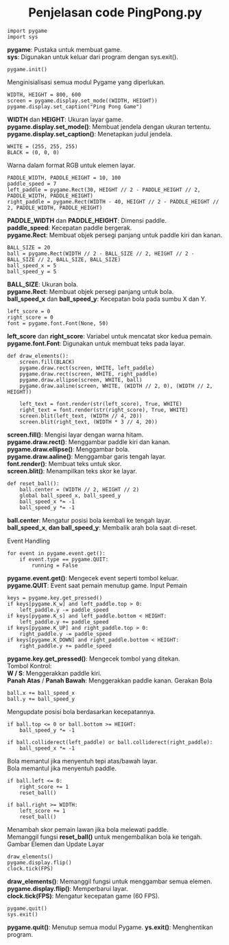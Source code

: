 
<h1 align='center'>Penjelasan code PingPong.py</h1>




<!-- 1. Inisialisasi Pygame dan Pengaturan Dasar -->

```
import pygame
import sys
```
<strong>pygame</strong>: Pustaka untuk membuat game.
<br>
<strong>sys</strong>: Digunakan untuk keluar dari program dengan sys.exit().
```
pygame.init()
```
Menginisialisasi semua modul Pygame yang diperlukan.
```
WIDTH, HEIGHT = 800, 600
screen = pygame.display.set_mode((WIDTH, HEIGHT))
pygame.display.set_caption("Ping Pong Game")
```
<strong>WIDTH</strong> dan <strong>HEIGHT</strong>: Ukuran layar game.
<br>
<strong>pygame.display.set_mode()</strong>: Membuat jendela dengan ukuran tertentu.
<br>
<strong>pygame.display.set_caption()</strong>: Menetapkan judul jendela.

<!-- 2. Definisi Warna -->
```
WHITE = (255, 255, 255)
BLACK = (0, 0, 0)
```
Warna dalam format RGB untuk elemen layar.

<!-- 3. Pengaturan Paddle dan Bola -->

```
PADDLE_WIDTH, PADDLE_HEIGHT = 10, 100
paddle_speed = 7
left_paddle = pygame.Rect(30, HEIGHT // 2 - PADDLE_HEIGHT // 2, PADDLE_WIDTH, PADDLE_HEIGHT)
right_paddle = pygame.Rect(WIDTH - 40, HEIGHT // 2 - PADDLE_HEIGHT // 2, PADDLE_WIDTH, PADDLE_HEIGHT)
```
<strong>PADDLE_WIDTH</strong> dan <strong>PADDLE_HEIGHT</strong>: Dimensi paddle.
<br>
<strong>paddle_speed</strong>: Kecepatan paddle bergerak.
<br>
<strong>pygame.Rect</strong>: Membuat objek persegi panjang untuk paddle kiri dan kanan.

```
BALL_SIZE = 20
ball = pygame.Rect(WIDTH // 2 - BALL_SIZE // 2, HEIGHT // 2 - BALL_SIZE // 2, BALL_SIZE, BALL_SIZE)
ball_speed_x = 5
ball_speed_y = 5
```
<strong>BALL_SIZE</strong>: Ukuran bola.
<br>
<strong>pygame.Rect</strong>: Membuat objek persegi panjang untuk bola.
<br>
<strong>ball_speed_x</strong> dan <strong>ball_speed_y</strong>: Kecepatan bola pada sumbu X dan Y.
<!-- 4. Skor dan Font -->

```
left_score = 0
right_score = 0
font = pygame.font.Font(None, 50)
```
<strong>left_score</strong> dan <strong>right_score</strong>: Variabel untuk mencatat skor kedua pemain.
<br>
<strong>pygame.font.Font</strong>: Digunakan untuk membuat teks pada layar.
<!-- 5. Fungsi untuk Menggambar Elemen -->

```
def draw_elements():
    screen.fill(BLACK)
    pygame.draw.rect(screen, WHITE, left_paddle)
    pygame.draw.rect(screen, WHITE, right_paddle)
    pygame.draw.ellipse(screen, WHITE, ball)
    pygame.draw.aaline(screen, WHITE, (WIDTH // 2, 0), (WIDTH // 2, HEIGHT))

    left_text = font.render(str(left_score), True, WHITE)
    right_text = font.render(str(right_score), True, WHITE)
    screen.blit(left_text, (WIDTH // 4, 20))
    screen.blit(right_text, (WIDTH * 3 // 4, 20))
```
<strong>screen.fill()</strong>: Mengisi layar dengan warna hitam.
<br>
<strong>pygame.draw.rect()</strong>: Menggambar paddle kiri dan kanan.
<br>
<strong>pygame.draw.ellipse()</strong>: Menggambar bola.
<br>
<strong>pygame.draw.aaline()</strong>: Menggambar garis tengah layar.
<br>
<strong>font.render()</strong>: Membuat teks untuk skor.
<br>
<strong>screen.blit()</strong>: Menampilkan teks skor ke layar.
<!-- 6. Fungsi Reset Bola -->

```
def reset_ball():
    ball.center = (WIDTH // 2, HEIGHT // 2)
    global ball_speed_x, ball_speed_y
    ball_speed_x *= -1
    ball_speed_y *= -1
```
<strong>ball.center</strong>: Mengatur posisi bola kembali ke tengah layar.
<br>
<strong>ball_speed_x</strong>, <strong>dan ball_speed_y</strong>: Membalik arah bola saat di-reset.
<!-- 7. Game Loop -->
Event Handling
```
for event in pygame.event.get():
    if event.type == pygame.QUIT:
        running = False
```
<strong>pygame.event.get()</strong>: Mengecek event seperti tombol keluar.
<br>
<strong>pygame.QUIT</strong>: Event saat pemain menutup game.
Input Pemain

```
keys = pygame.key.get_pressed()
if keys[pygame.K_w] and left_paddle.top > 0:
    left_paddle.y -= paddle_speed
if keys[pygame.K_s] and left_paddle.bottom < HEIGHT:
    left_paddle.y += paddle_speed
if keys[pygame.K_UP] and right_paddle.top > 0:
    right_paddle.y -= paddle_speed
if keys[pygame.K_DOWN] and right_paddle.bottom < HEIGHT:
    right_paddle.y += paddle_speed
```
<strong>pygame.key.get_pressed()</strong>: Mengecek tombol yang ditekan.
<br>
Tombol Kontrol:
<br>
<strong>W / S</strong>: Menggerakkan paddle kiri.
<br>
<strong>Panah Atas</strong> / <strong>Panah Bawah</strong>: Menggerakkan paddle kanan.
Gerakan Bola

```
ball.x += ball_speed_x
ball.y += ball_speed_y
```
Mengupdate posisi bola berdasarkan kecepatannya.
<!-- Pantulan Bola -->

```
if ball.top <= 0 or ball.bottom >= HEIGHT:
    ball_speed_y *= -1

if ball.colliderect(left_paddle) or ball.colliderect(right_paddle):
    ball_speed_x *= -1
```
Bola memantul jika menyentuh tepi atas/bawah layar.
<br>
Bola memantul jika menyentuh paddle.
<!-- Reset dan Skor -->

```
if ball.left <= 0:
    right_score += 1
    reset_ball()

if ball.right >= WIDTH:
    left_score += 1
    reset_ball()
```
Menambah skor pemain lawan jika bola melewati paddle.
<br>
Memanggil fungsi <strong>reset_ball()</strong> untuk mengembalikan bola ke tengah.
Gambar Elemen dan Update Layar

```
draw_elements()
pygame.display.flip()
clock.tick(FPS)
```
<strong>draw_elements()</strong>: Memanggil fungsi untuk menggambar semua elemen.
<br>
<strong>pygame.display.flip()</strong>: Memperbarui layar.
<br>
<strong>clock.tick(FPS)</strong>: Mengatur kecepatan game (60 FPS).
<!-- 8. Keluar dari Game -->

```
pygame.quit()
sys.exit()
```
<strong>pygame.quit()</strong>: Menutup semua modul Pygame.
<strong>ys.exit()</strong>: Menghentikan program.
